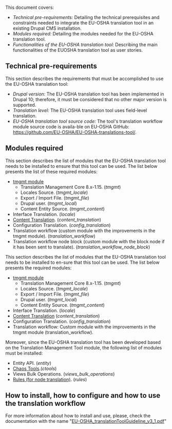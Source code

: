 This document covers:
* _Technical pre-requirements:_ Detailing the technical prerequisites and constraints needed to integrate the EU-OSHA translation tool in an existing Drupal CMS installation.
* _Modules required:_ Detailing the modules needed for the EU-OSHA translation tool.
* _Functionalities of the EU-OSHA translation tool:_ Describing the main functionalities of the EUOSHA translation tool as user stories.


## Technical pre-requirements

This section describes the requirements that must be accomplished to use the EU-OSHA translation tool:
* _Drupal version:_ The EU-OSHA translation tool has been implemented in Drupal 10; therefore, it must be considered that no other major version is supported.
* _Translation level:_ The EU-OSHA translation tool uses field-level translation.
* _EU-OSHA translation tool source code:_ The tool's translation workflow module source code is availa-ble on EU-OSHA GitHub: https://github.com/EU-OSHA/EU-OSHA-translations-tool/.

## Modules required
This section describes the list of modules that the EU-OSHA translation tool needs to be installed to ensure that this tool can be used. The list below presents the list of these required modules:
* [tmgmt module](https://www.drupal.org/project/tmgmt/releases/8.x-1.15)
    * Translation Management Core 8.x-1.15. (_tmgmt_)
    * Locales Source. (_tmgmt_locale_)
    * Export / Import File. (_tmgmt_file_)
    * Drupal user. (_tmgmt_local_)
    * Content Entity Source. (_tmgmt_content_)
* Interface Translation. (_locale_)
* [Content Translation](https://www.drupal.org/docs/8/core/modules/content-translation). (_content_translation_)
* Configuration Translation. (_config_translation_)
* Translation workflow (custom module with the improvements in the tmgmt module). (_translation_workflow_)
* Translation workflow node block (custom module with the block node if it has been sent to translate). (_translation_workflow_node_block_)


This section describes the list of modules that the EU-OSHA translation tool needs to be installed to en-sure that this tool can be used. The list below presents the required modules:
* [tmgmt module](https://www.drupal.org/project/tmgmt/releases/8.x-1.15)
  * Translation Management Core 8.x-1.15. (_tmgmt_)
  * Locales Source. (_tmgmt_locale_)
  * Export / Import File. (_tmgmt_file_)
  * Drupal user. (_tmgmt_local_)
  * Content Entity Source. (_tmgmt_content_)
* Interface Translation. (_locale_)
* [Content Translation](https://www.drupal.org/docs/8/core/modules/content-translation) (_content_translation_)
* Configuration Translation. (_config_translation_)
* Translation workflow: Custom module with the improvements in the tmgmt module (translation_workflow).



Moreover, since the EU-OSHA translation tool has been developed based on the Translation Management Tool module, the following list of modules must be installed:
* Entity API. (_entity_)
* [Chaos Tools](https://www.drupal.org/project/ctools).(_ctools_) 
* Views Bulk Operations. (_views_bulk_operations_)
* [Rules (for node translation)](https://www.drupal.org/project/rules). (_rules_)

## How to install, how to configure and how to use the translation workflow
For more information about how to install and use, please, check the documentation with the name
"[EU-OSHA_translationToolGuideline_v3_1.pdf](https://github.com/EU-OSHA/EU-OSHA-translations-tool/EU-OSHA_translationToolGuideline_v3_1.pdf)"
